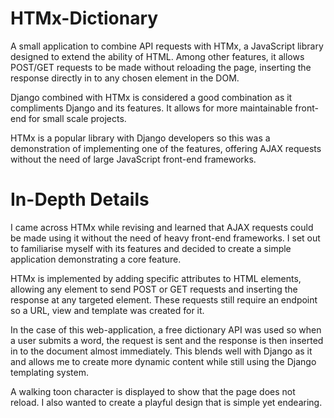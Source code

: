 # HTMx-Dictionary

A small application to combine API requests with HTMx, a JavaScript library designed to extend the ability of HTML. Among other features, it allows POST/GET requests to be made without reloading the page, inserting the response directly in to any chosen element in the DOM.

Django combined with HTMx is considered a good combination as it compliments Django and its features. It allows for more maintainable front-end for small scale projects.

HTMx is a popular library with Django developers so this was a demonstration of implementing one of the features, offering AJAX requests without the need of large JavaScript front-end frameworks.

# In-Depth Details

I came across HTMx while revising and learned that AJAX requests could be made using it without the need of heavy front-end frameworks. I set out to familiarise myself with its features and decided to create a simple application demonstrating a core feature.

HTMx is implemented by adding specific attributes to HTML elements, allowing any element to send POST or GET requests and inserting the response at any targeted element. These requests still require an endpoint so a URL, view and template was created for it.

In the case of this web-application, a free dictionary API was used so when a user submits a word, the request is sent and the response is then inserted in to the document almost immediately. This blends well with Django as it and allows me to create more dynamic content while still using the Django templating system.

A walking toon character is displayed to show that the page does not reload. I also wanted to create a playful design that is simple yet endearing.
